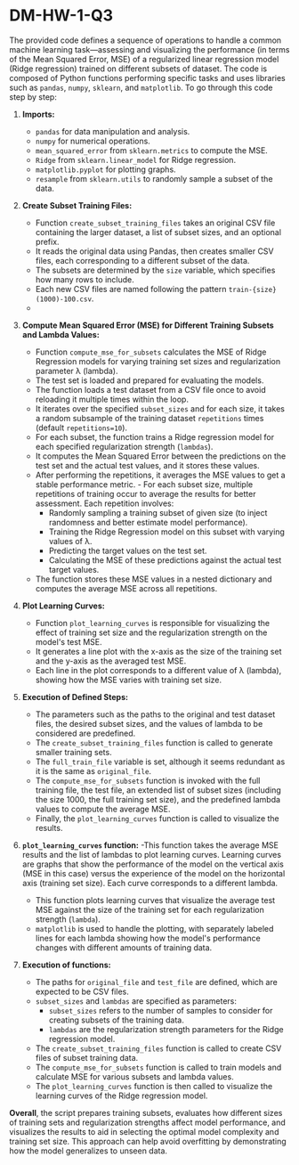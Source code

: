 # DM-HW-1-Q3

The provided code defines a sequence of operations to handle a common machine learning task—assessing and visualizing the performance 
(in terms of the Mean Squared Error, MSE) of a regularized linear regression model (Ridge regression) trained on different subsets of dataset. 
The code is composed of Python functions performing specific tasks and uses libraries such as `pandas`, `numpy`, `sklearn`, and `matplotlib`. 
To go through this code step by step:

1. **Imports:**
   - `pandas` for data manipulation and analysis.
   - `numpy` for numerical operations.
   - `mean_squared_error` from `sklearn.metrics` to compute the MSE.
   - `Ridge` from `sklearn.linear_model` for Ridge regression.
   - `matplotlib.pyplot` for plotting graphs.
   - `resample` from `sklearn.utils` to randomly sample a subset of the data.
     
2. **Create Subset Training Files:**
   - Function `create_subset_training_files` takes an original CSV file containing the larger dataset, a list of subset sizes, and an optional prefix.
   - It reads the original data using Pandas, then creates smaller CSV files, each corresponding to a different subset of the data.
   - The subsets are determined by the `size` variable, which specifies how many rows to include.
   - Each new CSV files are named following the pattern `train-{size}(1000)-100.csv`.
   - 

3. **Compute Mean Squared Error (MSE) for Different Training Subsets and Lambda Values:**
   - Function `compute_mse_for_subsets` calculates the MSE of Ridge Regression models for varying training set sizes and regularization parameter λ (lambda).
   - The test set is loaded and prepared for evaluating the models.
   - The function loads a test dataset from a CSV file once to avoid reloading it multiple times within the loop.
   - It iterates over the specified `subset_sizes` and for each size, it takes a random subsample of the training dataset `repetitions` times (default `repetitions=10`).
   - For each subset, the function trains a Ridge regression model for each specified regularization strength (`lambdas`).
   - It computes the Mean Squared Error between the predictions on the test set and the actual test values, and it stores these values.
   - After performing the repetitions, it averages the MSE values to get a stable performance metric.   - For each subset size, multiple repetitions of training occur to average the results for better assessment. Each repetition involves:
     - Randomly sampling a training subset of given size (to inject randomness and better estimate model performance).
     - Training the Ridge Regression model on this subset with varying values of λ.
     - Predicting the target values on the test set.
     - Calculating the MSE of these predictions against the actual test target values.
   - The function stores these MSE values in a nested dictionary and computes the average MSE across all repetitions.

4. **Plot Learning Curves:**
   - Function `plot_learning_curves` is responsible for visualizing the effect of training set size and the regularization strength on the model's test MSE.
   - It generates a line plot with the x-axis as the size of the training set and the y-axis as the averaged test MSE.
   - Each line in the plot corresponds to a different value of λ (lambda), showing how the MSE varies with training set size.

5. **Execution of Defined Steps:**
   - The parameters such as the paths to the original and test dataset files, the desired subset sizes, and the values of lambda to be considered are predefined.
   - The `create_subset_training_files` function is called to generate smaller training sets.
   - The `full_train_file` variable is set, although it seems redundant as it is the same as `original_file`.
   - The `compute_mse_for_subsets` function is invoked with the full training file, the test file, an extended list of subset sizes (including the size 1000, the full training set size), and the predefined lambda values to compute the average MSE.
   - Finally, the `plot_learning_curves` function is called to visualize the results.

5. **`plot_learning_curves` function:**
   -This function takes the average MSE results and the list of lambdas to plot learning curves. Learning curves are graphs that show the performance of
   the model on the vertical axis (MSE in this case) versus the experience of the model on the horizontal axis (training set size). Each curve corresponds
   to a different lambda.        
   - This function plots learning curves that visualize the average test MSE against the size of the training set for each regularization strength (`lambda`).
   - `matplotlib` is used to handle the plotting, with separately labeled lines for each lambda showing how the model's performance changes with different amounts of training data.

6. **Execution of functions:**
   - The paths for `original_file` and `test_file` are defined, which are expected to be CSV files.
   - `subset_sizes` and `lambdas` are specified as parameters:
      - `subset_sizes` refers to the number of samples to consider for creating subsets of the training data.
      - `lambdas` are the regularization strength parameters for the Ridge regression model.
   - The `create_subset_training_files` function is called to create CSV files of subset training data.
   - The `compute_mse_for_subsets` function is called to train models and calculate MSE for various subsets and lambda values.
   - The `plot_learning_curves` function is then called to visualize the learning curves of the Ridge regression model.

**Overall**, the script prepares training subsets, evaluates how different sizes of training sets and regularization strengths affect model performance, 
and visualizes the results to aid in selecting the optimal model complexity and training set size. This approach can help avoid overfitting by demonstrating 
how the model generalizes to unseen data.

